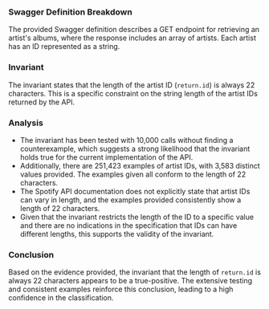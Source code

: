 ### Swagger Definition Breakdown
The provided Swagger definition describes a GET endpoint for retrieving an artist's albums, where the response includes an array of artists. Each artist has an ID represented as a string. 

### Invariant
The invariant states that the length of the artist ID (`return.id`) is always 22 characters. This is a specific constraint on the string length of the artist IDs returned by the API. 

### Analysis
- The invariant has been tested with 10,000 calls without finding a counterexample, which suggests a strong likelihood that the invariant holds true for the current implementation of the API. 
- Additionally, there are 251,423 examples of artist IDs, with 3,583 distinct values provided. The examples given all conform to the length of 22 characters. 
- The Spotify API documentation does not explicitly state that artist IDs can vary in length, and the examples provided consistently show a length of 22 characters. 
- Given that the invariant restricts the length of the ID to a specific value and there are no indications in the specification that IDs can have different lengths, this supports the validity of the invariant. 

### Conclusion
Based on the evidence provided, the invariant that the length of `return.id` is always 22 characters appears to be a true-positive. The extensive testing and consistent examples reinforce this conclusion, leading to a high confidence in the classification.
